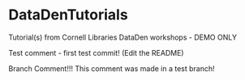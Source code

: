 # DataDenTutorials
Tutorial(s) from Cornell Libraries DataDen workshops - DEMO ONLY

Test comment - first test commit! (Edit the README)

Branch Comment!!! This comment was made in a test branch!
